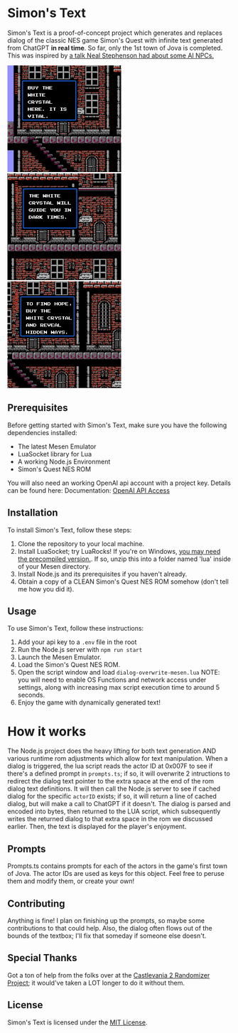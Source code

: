 # Simon's Text

Simon's Text is a proof-of-concept project which generates and replaces dialog of the classic NES game Simon's Quest with infinite text generated from ChatGPT **in real time**. So far, only the 1st town of Jova is completed. This was inspired by [a talk Neal Stephenson had about some AI NPCs.](https://youtu.be/6ip3E-HuabE?si=cA7PVWm5Toykc3wd)

![Simon's Text](images/image.png) ![Simon's Text](images/image2.png) ![Simon's Text](images/image3.png)

## Prerequisites

Before getting started with Simon's Text, make sure you have the following dependencies installed:

- The latest Mesen Emulator
- LuaSocket library for Lua
- A working Node.js Environment
- Simon's Quest NES ROM

You will also need an working OpenAI api account with a project key. Details can be found here: 
Documentation: [OpenAI API Access](https://help.openai.com/en/articles/7039783-how-can-i-access-the-chatgpt-api)

## Installation

To install Simon's Text, follow these steps:

1. Clone the repository to your local machine.
2. Install LuaSocket; try LuaRocks! If you're on Windows, [you may need the precompiled version.](https://github.com/alain-riedinger/luasocket/releases). If so, unzip this into a folder named 'lua' inside of your Mesen directory.
3. Install Node.js and its prerequisites if you haven't already.
4. Obtain a copy of a CLEAN Simon's Quest NES ROM somehow (don't tell me how you did it).

## Usage

To use Simon's Text, follow these instructions:

1. Add your api key to a `.env` file in the root
2. Run the Node.js server with `npm run start`
3. Launch the Mesen Emulator.
4. Load the Simon's Quest NES ROM.
5. Open the script window and load `dialog-overwrite-mesen.lua` NOTE: you will need to enable OS Functions and network access under settings, along with increasing max script execution time to around 5 seconds. 
6. Enjoy the game with dynamically generated text!

# How it works
The Node.js project does the heavy lifting for both text generation AND various runtime rom adjustments which allow for text manipulation. When a dialog is triggered, the lua script reads the actor ID at 0x007F to see if there's a defined prompt in `prompts.ts`; if so, it will overwrite 2 intructions to redirect the dialog text pointer to the extra space at the end of the rom dialog text definitions. It will then call the Node.js server to see if cached dialog for the specific `actorID` exists; if so, it will return a line of cached dialog, but will make a call to ChatGPT if it doesn't. The dialog is parsed and encoded into bytes, then returned to the LUA script, which subsequently writes the returned dialog to that extra space in the rom we discussed earlier. Then, the text is displayed for the player's enjoyment.

## Prompts
Prompts.ts contains prompts for each of the actors in the game's first town of Jova. The actor IDs are used as keys for this object. Feel free to peruse them and modify them, or create your own!

## Contributing

Anything is fine! I plan on finishing up the prompts, so maybe some contributions to that could help. Also, the dialog often flows out of the bounds of the textbox; I'll fix that someday if someone else doesn't.

## Special Thanks
Got a ton of help from the folks over at the [Castlevania 2 Randomizer Project](https://github.com/kaelari/cv2r/wiki); it would've taken a LOT longer to do it without them.

## License

Simon's Text is licensed under the [MIT License](https://opensource.org/licenses/MIT).

